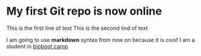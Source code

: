 # My first Git repo is now online
This is the first line of text
This is the second lind of text

I am going to use **markdown** syntax from now on because it is _cool!_
I am a student in [bioboot camp](http://dcmb_courses.github.io/bioinf606-2019)
